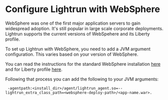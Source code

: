 # Configure Lightrun with WebSphere

WebSphere was one of the first major application servers to gain widespread adoption. It's still popular in large scale corporate deployments. Lightrun supports the current versions of WebSpehere and its Liberty profile.

To set up Lightrun with WebSphere, you need to add a JVM argument configuration. This varies based on your version of WebSphere. 

You can read the instructions for the standard WebSphere installation [here](https://www.ibm.com/support/pages/setting-generic-jvm-arguments-websphere-application-server) and for Liberty profile [here](https://www.ibm.com/support/pages/setting-generic-jvm-arguments-websphere-application-server-v85-liberty-profile).

Following that process you can add the following to your JVM arguments:

``` {.shell}
 -agentpath:<install_dir>/agent/lightrun_agent.so=--lightrun_extra_class_path=<websphere-deploy-path>/<app-name.war>. 
```
